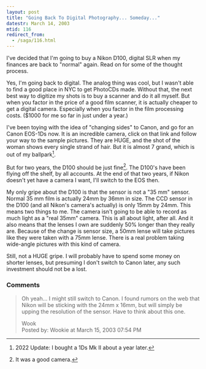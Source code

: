 ```yaml
---
layout: post
title: "Going Back To Digital Photography... Someday..."
datestr: March 14, 2003
mtid: 116
redirect_from:
  - /saga/116.html
---
```


I've decided that I'm going to buy a Nikon D100, digital SLR when my
finances are back to "normal" again.
Read on for some of the thought process.

Yes, I'm going back to digital.  The analog thing was cool, but
I wasn't able to find a good place in NYC to get PhotoCDs made.
Without that, the next best way to digitize my shots is to buy a
scanner and do it all myself.  But when you factor in the price of
a good film scanner, it is actually cheaper to get a digital camera.
Especially when you factor in the film processing costs.
($1000 for me so far in just under a year.)

I've been toying with the idea of "changing sides" to Canon, and go
for an Canon EOS-1Ds now.  It is an incredible camera, click on that link
and follow your way to the sample pictures.  They are HUGE, and the shot
of the woman shows every single strand of hair.  But it is almost 7 grand,
which is out of my ballpark[^1].

But for two years, the D100 should be just fine[^2].  The D100's have
been flying off the shelf, by all accounts.  At the end of that two years,
if Nikon doesn't yet have a camera I want, I'll switch to the EOS then.

My only gripe about the D100 is that the sensor is not a "35 mm" sensor.
Normal 35 mm film is actually 24mm by 36mm in size.  The CCD sensor in the
D100 (and all Nikon's camera's actually) is only 15mm by 24mm.  This means
two things to me.  The camera isn't going to be able to record as much light
as a "real 35mm" camera.  This is all about light, after all.  And it also
means that the lenses I own are suddenly 50% longer than they really are.
Because of the change is sensor size, a 50mm lense will take pictures like
they were taken with a 75mm lense.  There is a real problem taking wide-angle
pictures with this kind of camera.

Still, not a HUGE gripe.  I will probably have to spend some money on shorter
lenses, but presuming I don't switch to Canon later, any such investment
should not be a lost.

### Comments

> Oh yeah... I might still switch to Canon.  I found rumors on the web that
> Nikon will be sticking with the 24mm x 16mm, but will simply be upping the
> resolution of the sensor.  Have to think about this one.
>
> Wook<br />
> Posted by: Wookie at March 15, 2003 07:54 PM

[^1]: 2022 Update: I bought a 1Ds Mk II about a year later.

[^2]: It was a good camera.
